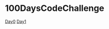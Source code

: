 # 100DaysCodeChallenge

[Day0](https://github.com/Avi-1996/100DaysCodeChallenge/tree/master/100DayCode/Day0)          [Day1](https://github.com/Avi-1996/100DaysCodeChallenge/tree/master/100DayCode/Day1)
